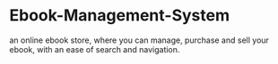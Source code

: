 # Ebook-Management-System
an online ebook store, where you can manage, purchase and sell your ebook, with an ease of search and navigation.
